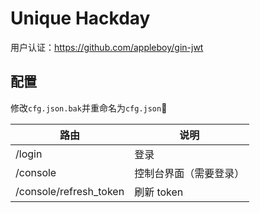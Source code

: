 # Unique Hackday

用户认证：<https://github.com/appleboy/gin-jwt>

## 配置

修改`cfg.json.bak`并重命名为`cfg.json`

| 路由                   | 说明                   |
| ---------------------- | ---------------------- |
| /login                 | 登录                   |
| /console               | 控制台界面（需要登录） |
| /console/refresh_token | 刷新 token             |

